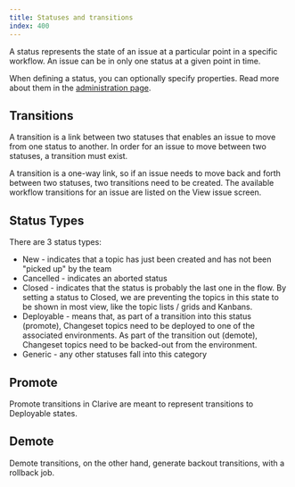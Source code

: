 ```yaml
---
title: Statuses and transitions
index: 400
---
```


A status represents the state of an issue at a particular point in a specific workflow. An issue can be in only one status at a given point in time.

When defining a status, you can optionally specify properties. Read more about them in the [administration page](admin/status). 

## Transitions

A transition is a link between two statuses that enables an issue to move from one status to another. In order for an issue to move between two statuses, a transition must exist.

A transition is a one-way link, so if an issue needs to move back and forth between two statuses, two transitions need to be created. The available workflow transitions for an issue are listed on the View issue screen.

## Status Types

There are 3 status types:

- New - indicates that a topic has just been created and has not been "picked up" by the team
- Cancelled - indicates an aborted status
- Closed - indicates that the status is probably the last one in the flow. By setting a status to Closed, 
we are preventing the topics in this state to be shown in most view, like the topic lists / grids and Kanbans.
- Deployable - means that, as part of a transition into this status (promote), Changeset topics need to be deployed to one of 
the associated environments. As part of the transition out (demote), Changeset topics need to be backed-out from the environment. 
- Generic - any other statuses fall into this category 

## Promote

Promote transitions in Clarive 
are meant to represent transitions to Deployable states.

## Demote

Demote transitions, on the other hand, generate backout 
transitions, with a rollback job.
